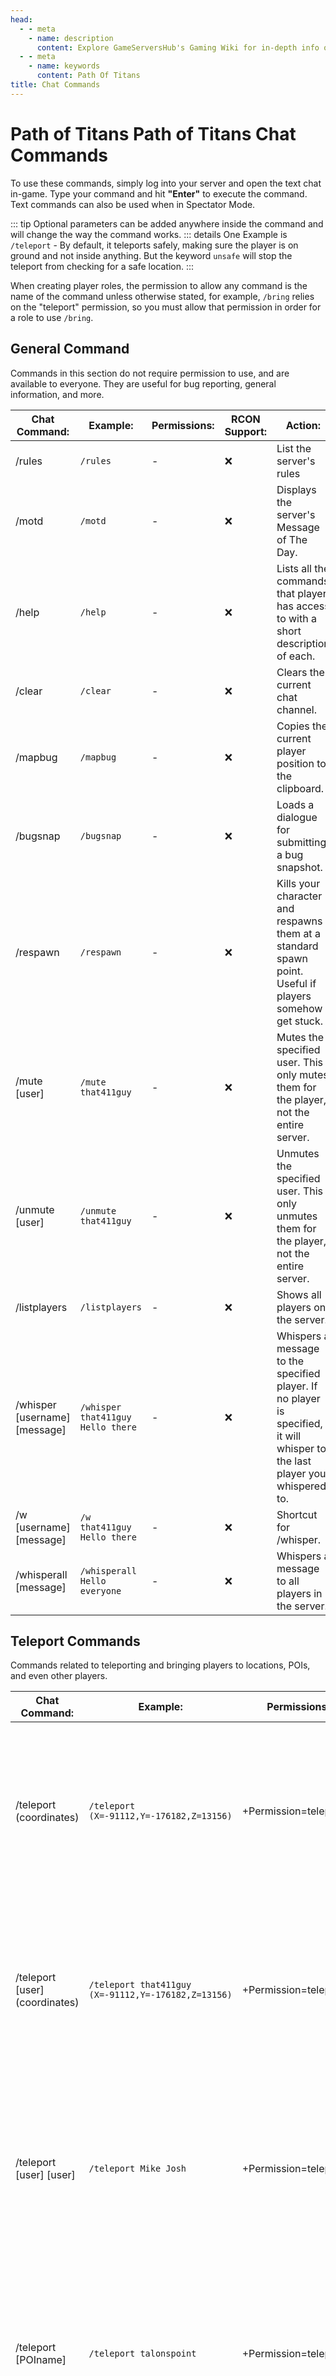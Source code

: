 ```yaml
---
head:
  - - meta
    - name: description
      content: Explore GameServersHub's Gaming Wiki for in-depth info on Path of Titans. Find details on gameplay, features, and updates for the ultimate dino MMO adventure! 
  - - meta
    - name: keywords
      content: Path Of Titans
title: Chat Commands
---
```


# Path of Titans Path of Titans Chat Commands

To use these commands, simply log into your server and open the text chat in-game. Type your command and hit **"Enter"** to execute the command. Text commands can also be used when in Spectator Mode.

::: tip
Optional parameters can be added anywhere inside the command and will change the way the command works.
::: details
One Example is `/teleport` - By default, it teleports safely, making sure the player is on ground and not inside anything. But the keyword `unsafe` will stop the teleport from checking for a safe location.
:::

When creating player roles, the permission to allow any command is the name of the command unless otherwise stated, for example, `/bring` relies on the "teleport" permission, so you must allow that permission in order for a role to use `/bring`.

## General Command

Commands in this section do not require permission to use, and are available to everyone. They are useful for bug reporting, general information, and more.

|Chat Command:|Example:|Permissions:|RCON Support:|Action:|
|-|-|-|-|-|
|/rules|`/rules`|-|:x:|List the server's rules|
|/motd|`/motd`|-|:x:|Displays the server's Message of The Day.|
|/help|`/help`|-|:x:|Lists all the commands that player has access to with a short description of each.|
|/clear|`/clear`|-|:x:|Clears the current chat channel.|
|/mapbug|`/mapbug`|-|:x:|Copies the current player position to the clipboard.|
|/bugsnap|`/bugsnap`|-|:x:|Loads a dialogue for submitting a bug snapshot.|
|/respawn|`/respawn`|-|:x:|Kills your character and respawns them at a standard spawn point. Useful if players somehow get stuck.|
|/mute [user]|`/mute that411guy`|-|:x:|Mutes the specified user. This only mutes them for the player, not the entire server.|
|/unmute [user]|`/unmute that411guy`|-|:x:|Unmutes the specified user. This only unmutes them for the player, not the entire server.|
|/listplayers|`/listplayers`|-|:x:|Shows all players on the server.|
|/whisper [username] [message]|`/whisper that411guy Hello there`|-|:x:|Whispers a message to the specified player. If no player is specified, it will whisper to the last player you whispered to.|
|/w [username] [message]|`/w that411guy Hello there`|-|:x:|Shortcut for /whisper.|
|/whisperall [message]|`/whisperall Hello everyone`|-|:x:|Whispers a message to all players in the server.|

## Teleport Commands

Commands related to teleporting and bringing players to locations, POIs, and even other players.

|Chat Command:|Example:|Permissions:|RCON Support:|Action:|
|-|-|-|-|-|
|/teleport (coordinates)|`/teleport (X=-91112,Y=-176182,Z=13156)`|+Permission=teleport|:heavy_check_mark:|Teleports yourself to the specified coordinates. 'unsafe' Optional parameter, use to change from a safe teleport to an unsafe teleport|
|/teleport [user] (coordinates)|`/teleport that411guy (X=-91112,Y=-176182,Z=13156)`|+Permission=teleport|:heavy_check_mark:|Teleports the user to the specified coordinates. 'unsafe' Optional parameter, use to change from a safe teleport to an unsafe teleport|
|/teleport [user] [user]|`/teleport Mike Josh`|+Permission=teleport|:heavy_check_mark:|Teleports the first user to the second user. 'unsafe' Optional parameter, use to change from a safe teleport to an unsafe teleport|
|/teleport [POIname]|`/teleport talonspoint`|+Permission=teleport|:heavy_check_mark:|Teleports yourself to a point within the specified POI. 'unsafe' Optional parameter, use to change from a safe teleport to an unsafe teleport|
|/teleport [user] [POIname]|`/teleport that411guy talonspoint`|+Permission=teleport|:heavy_check_mark:|Teleports the user to a point within the specified POI. 'unsafe' Optional parameter, use to change from a safe teleport to an unsafe teleport|
|/bring [user]|`/bring that411guy`|+Permission=teleport|:x:|Brings the user to your location. 'unsafe' Optional parameter, use to change from a safe teleport to an unsafe teleport|
|/goto [location]|`/goto talonspoint`|+Permission=teleport|:x:|Teleports you to the target location. The location can be either a username, a POI, or coordinates. 'unsafe' Optional parameter, use to change from a safe teleport to an unsafe teleport|
|/teleportall [POIname]|`/teleportall talonspoint`|+Permission=teleportall|:heavy_check_mark:|Teleports all users on the server to a point within the specified POI.|
|/teleportall (coordinates)|`/teleportall (X=-91112,Y=-176182,Z=13156)`|+Permission=teleportall|:heavy_check_mark:|Teleports all users on the server to the specified coordinates.|
|/bringall|`/bringall`|+Permission=teleportall|:x:|Teleports all players to your location.|

## Change Stats Commands

Commands related to changing player stats, such as hunger, thirst, stamina, and many more.

|Chat Command:|Example:|Permissions:|RCON Support:|Action:|
|-|-|-|-|-|
|/setmarks [number]|`/setmarks 900`|+Permission=setmarks|:heavy_check_mark:|Sets your marks to the specified number.|
|/setmarks [user] [number]|`/setmarks that411guy 900`|+Permission=setmarks|:heavy_check_mark:|Sets a player's marks to the specified number.|
|/setmarksall [number]|`/setmarksall 900`|+Permission=setmarksall|:heavy_check_mark:|Sets all users' marks to the specified amount.|
|/addmarks [user] [number]|`/addmarks that411guy 200`|+Permission=setmarks|:heavy_check_mark:|Adds a number of marks to the player.|
|/addmarksall [number]|`/addmarksall 200`|+Permission=setmarks|:heavy_check_mark:|Adds a number of marks to all the players in the server.|
|/removemarks [user] [number]|`/removemarks that41guy 400`|+Permission=setmarks|:heavy_check_mark:|Removes a number of marks from the player.|
|/heal|`/heal`|+Permission=heal|:x:|Heals yourself.|
|/heal [user]|`/heal that411guy`|+Permission=heal|:heavy_check_mark:|Heals the specified player.|
|/healall|`/healall`|+Permission=healall|:heavy_check_mark:|Heals everyone.|
|/godmode|`/godmode`|+Permission=godmode|:x:|Apply godmode to yourself. Use this command again to toggle it on/off.|
|/godmode [user]|`/godmode that411guy`|+Permission=godmode|:x:|Apply godmode to a user. Use this command again to toggle it on/off.|
|/[attribute] [number]|`/hunger 100`|+Permission=modify attribute|:x:|Sets your hunger to 100.|
|/modattr [user] [attribute] [value]|`/modattr that411guy Stamina -100`|+Permission=modify attribute|:heavy_check_mark:|Modifies the user's attribute by the value specified. This is additive, rather than `/setattr`, which overrides the value.|
|/setattr [user] [attribute] [value]|`/setattr that411guy Stamina 20`|+Permission=set attribute|:heavy_check_mark:|Sets the user's attribute to the value specified.|
|/setattrall [attribute] [value]|`/setattrall Stamina 20`|+Permission=set attribute all|:heavy_check_mark:|Sets the attribute for all players.|
|/getattr [user] [attribute]|`/getattr that411guy Stamina`|+Permission=get attribute|:heavy_check_mark:|Gets Value for specified Attribute.|
|/getallattr [user]|`/getallattr that411guy`|+Permission=get attribute|:heavy_check_mark:|Lists all attribute names and their values.|
|/rewardgrowth [user] [value]|`/rewardgrowth that411guy 0.1`|+Permission=reward growth|:x:|Rewards growth over time to the specified player.|
|/rewardwellrested [user] [value]|`/rewardwellrested that411guy 0.1`|+Permission=reward well rested|:x:|Rewards Well Rested buff till the specified growth value is hit.|

## Admin Commands

Admin commands allow players (with roles that have permissions) or admins to manage the server easily and efficiently.

::: danger
Please only give these permissions to a role/user that you can trust. You will be responsible for the consequence of misuse of these commands on your server.
:::

|Chat Command:|Example:|Permissions:|RCON Support:|Action:|
|-|-|-|-|-|
|/save|`/save`|+Permission=save|:heavy_check_mark:|Forces a server save.|
|/load|`/load`|+Permission=load|:heavy_check_mark:|Forces a server load.|
|/promote [user] [adminrole]|`/promote that411guy dinomaster`|+Permission=promote|:heavy_check_mark:|Promotes the player to the specified admin role.|
|/demote [user]|`/demote that411guy`|+Permission=promote|:heavy_check_mark:|Removes all admin roles of that player.|
|/kick [user] [kickreason]|`/kick that411guy "Spamming the chat."`|+Permission=kick|:heavy_check_mark:|Kicks the user with a message. You can optionally leave the message blank. The messages must be surrounded in quotations.|
|/ban [user] [duration] [banreason] [userbanreason]|`/ban that411guy 120 "Breaking rule number 12" "Don't break rule 12 next time!"`|+Permission=ban|:heavy_check_mark:|Bans the user with for an amount of seconds with an optional message. To ban forever, set the duration to `0`. The first ban reason is the reason shown to admins. The second ban reason is shown to the user who was banned. The messages must be surrounded in quotations.|
|/banip [ip] [duration] [banreason] [userbanreason]|`/banip 123.45.12.21 120 "Breaking rule number 12" "Don't break rule 12 next time!"`|+Permission=banip|:heavy_check_mark:|Bans the given IP address for an amount of seconds with an optional message. Similar to the normal ban command, you can set the duration to `0` to ban forever. The first ban reason is the reason shown to admins. The second ban reason is shown to the user who was banned. The messages must be surrounded in quotations.|
|/unban [user]|`/unban that411guy`|+Permission=unban|:heavy_check_mark:|Unbans the specified player.|
|/restart [seconds]|`/restart 120`|+Permission=restart|:heavy_check_mark:|Restarts the server after the specified number of seconds.|
|/cancelrestart|`/cancelrestart`|+Permission=restart|:heavy_check_mark:|Cancels the server restart.|
|/announce [message]|`/announce Everyone kill that411guy for bonus points!`|+Permission=announce|:heavy_check_mark:|Makes an announcement to everyone on the server.|
|/listpoi|`/listpoi`|+Permission=listpoi|:heavy_check_mark:|Lists all the POIs on the current map.|
|/listquests|`/listquests`|+Permission=listquests|:heavy_check_mark:|Lists all quests currently available.|
|/listroles|`/listroles`|+Permission=listroles|:heavy_check_mark:|Lists all roles currently available.|
|/listwaters|`/listwaters`|+Permission=listwaters|:heavy_check_mark:|Lists all bodies of water on the map.|
|/listwaystones|`/listwaystones`|+Permission=listwaystones|:heavy_check_mark:|Lists all waystones on the map.|
|/Weather [type]|`/weather clearsky`|+Permission=weather|:heavy_check_mark:|Sets the weather to the specified weather type. Types available are: ClearSky, Overcast, Fog, Cloudy, Rain, and Storm.|
|/TimeOfDay [time]|`/timeofday night`|+Permission=time of day|:heavy_check_mark:|Sets the time of day. Available times are morning, night, day, and optionally you can specify a number for more precise time.|
|/Day|`/night`|+Permission=time of day|:heavy_check_mark:|Shorthand for /timeofday night. Other shorthand time commands are /day and /morning.|
|/ClearBodies|`/clearbodies`|+Permission=clearbodies|:heavy_check_mark:|Clears all dead bodies from the map.|
|/WaterQuality [tag] [0-100%]|`/waterquality swampyreservoir 50`|+Permission=waterquality|:heavy_check_mark:|Sets the water body of the tag specified to a percentage quality.|
|/WaystoneCooldown [tag] [0-100%]|`/waystonecooldown centralwaystone 50`|+Permission=waystonecooldown|:heavy_check_mark:|Sets the waystone of the tag specified to a percentage cooldown remaining.|
|/PlayerInfo [username/AGID]|`/playerinfo 123-456-789`|+Permission=playerinfo|:heavy_check_mark:|Shows player info.|
|/ServerMute [username/AGID] [time] [admin reason] [user reason]|`/servermute 123-456-789 20m 'reason for admin' 'reason for player'|+Permission=servermute|:heavy_check_mark:|Mutes a player server-wide. Time is specified in minutes, hours, or days. e.g., 20m, 4h, or 1d. If 0 is given for time, it will be forever.|
|/ServerUnmute [username/AGID]|`/serverunmute 123-456-789`|+Permission=serverunmute|:heavy_check_mark:|Removes a server-wide mute for a player.|
|/Whitelist [username/AGID]|`/whitelist 123-456-789`|+Permission=whitelist|:heavy_check_mark:|Adds a player to the whitelist for the server.|
|/DelWhitelist [username/AGID]|`/delwhitelist 123-456-789`|+Permission=delwhitelist|:heavy_check_mark:|Removes a player from the server whitelist.|
|/ReloadBans|`/reloadbans`|+Permission=reloadbans|:heavy_check_mark:|Reloads server bans from the ban file.|
|/ReloadMutes|`/reloadmutes`|+Permission=reloadmutes|:heavy_check_mark:|Reloads server mutes from the mutes file.|
|/ReloadWhitelist|`/reloadwhitelist`|+Permission=reloadwhitelist|:heavy_check_mark:|Reloads server whitelist.|
|/ReloadRules|`/reloadrules`|+Permission=reloadrules|:heavy_check_mark:|Reloads server rules.|
|/ReloadMOTD|`/reloadmotd`|+Permission=reloadmotd|:heavy_check_mark:|Reloads the server's MOTD.|
|/ClearCreatorObjects|`/clearcreatorobjects`|+Permission=clearcreatorobjects|:heavy_check_mark:|Removes and refunds all placed Creator Mode Objects on the server.|
|/LoadCreatorMode [SaveName]|`/loadcreatormode rockworld`|+Permission=loadcreatormode|:heavy_check_mark:|Loads the saved Creator Mode data from the specified save slot.|
|/SaveCreatorMode [SaveName]|`/savecreatormode rockworld`|+Permission=savecreatormode|:heavy_check_mark:|Saves the Creator Mode data to the specified save slot.|
|/ResetCreatorMode|`/resetcreatormode`|+Permission=resetcreatormode|:heavy_check_mark:|Resets Creator Mode Objects to their default, removing placed objects and changing map objects to their original state.|
|/RemoveCreatorMode [SaveName]|`/removecreatormode rockworld`|+Permission=removecreatormode|:heavy_check_mark:|Removes the Creator Move data from the specified save slot.|
|/ListCreatorMode|`/listcreatormode`|+Permission=listcreatormode|:heavy_check_mark:|Lists the saved Creator Mode saves.|
|/ReplenishCreatorMode|`/replenishcreatormode`|+Permission=replenishcreatormode|:heavy_check_mark:|Replenishes all items on the map, excluding water.|
|/SkipShed [Username]|`/skipshed that411guy`|+Permission=skipshed|:heavy_check_mark:|Instantly completes yours or the specified player's shedding.|
|/GiveQuest [user] [questname]|`/givequest that411guy Collect Mushrooms`|+Permission=givequest|:heavy_check_mark:|Assigns the specified quest to that player.|
|/CompleteQuest [user] [questname]|`/completequest that411guy Collect Mushrooms`|+Permission=completequest|:x:|Completes the user's current quest or the specified quest if the name is provided.|
|/EditQuests [user]|`/editquests that411guy`|+Permission=editquests|:x:|Edit the player's quests.|
|/SetWound [Username] [Category] [Value]|`/setwound that411guy headleft 1`|+Permission=setwound|:x:|Sets a cosmetic wound.|
|/SetPermaWound [Username] [Category] [Value]|`/setpermawound that411guy headleft 1`|+Permission=setpermawound|:x:|Sets a permanent cosmetic wound.|
|/ClearEffects|`/cleareffects`|+Permission=cleareffects|:x:|Clear all effects on the current character.|
|/ClearCooldowns|`/clearcooldowns`|+Permission=clearcooldowns|:x:|Clear all ability cooldowns on the current character.|
|/SystemMessage [user] [message]|`/systemmessage that411guy Hello there`|+Permission=systemmessage|:heavy_check_mark:|Sends a message to the specified player in the System channel.|
|/SystemMessageAll [message]|`/systemmessageall Hello there`|+Permission=systemmessageall|:heavy_check_mark:|Sends a message to all the players in the System channel.|
|/ServerInfo|`/serverinfo`|+Permission=serverinfo|:heavy_check_mark:|Shows information about the server such as time of day, weather, guid, and the name.|